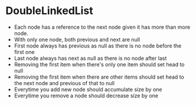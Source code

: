 # DoubleLinkedList

* Each node has a reference to the next node given it has more than more node.
* With only one node, both previous and next are null
* First node always has previous as null as there is no node before the first one
* Last node always has next as null as there is no node after last
* Removing the first item when there's only one item should set head to null
* Removing the first item when there are other items should set head to the next node and previous of that to null
* Everytime you add new node should accumulate size by one
* Everytime you remove a node should decrease size by one